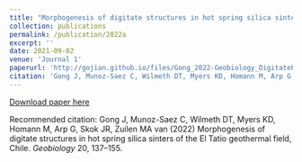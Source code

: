 ```yaml
---
title: "Morphogenesis of digitate structures in hot spring silica sinters of the El Tatio geothermal field, Chile."
collection: publications
permalink: /publication/2022a
excerpt: ''
date: 2021-09-02
venue: 'Journal 1'
paperurl: 'http://gojian.github.io/files/Gong_2022-Geobiology_DigitatePaper.pdf'
citation: 'Gong J, Munoz-Saez C, Wilmeth DT, Myers KD, Homann M, Arp G, Skok JR, Zuilen MA van (2022) Morphogenesis of digitate structures in hot spring silica sinters of the El Tatio geothermal field, Chile. <i>Geobiology</i> 20, 137–155.'
---
```


[Download paper here]('http://gojian.github.io/files/Gong_2022-Geobiology_DigitatePaper.pdf')

Recommended citation: Gong J, Munoz-Saez C, Wilmeth DT, Myers KD, Homann M, Arp G, Skok JR, Zuilen MA van (2022) Morphogenesis of digitate structures in hot spring silica sinters of the El Tatio geothermal field, Chile. <i>Geobiology</i> 20, 137–155.
